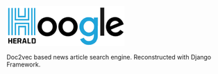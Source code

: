 ![Alt text](/user/static/image/logo.png "hoogle")

Doc2vec based news article search engine. Reconstructed with Django Framework.
